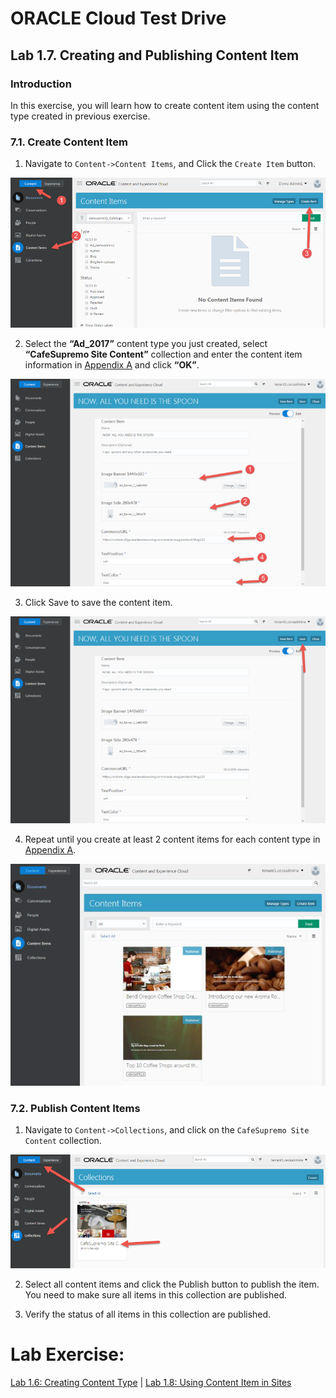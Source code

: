 # ORACLE Cloud Test Drive #

## Lab 1.7. Creating and Publishing Content Item ##

### Introduction ###
In this exercise, you will learn how to create content item using the content type
created in previous exercise.

### 7.1. Create Content Item ###

1. Navigate to ``Content->Content Items``, and Click the ``Create Item`` button.

![](images/1.7.1.1.png)

2. Select the **“Ad_2017”** content type you just created, select **“CafeSupremo Site Content”** collection and enter the content item information in [Appendix A](resource/AppendixA.md) and click **“OK”**.

![](images/1.7.1.2.png)

3. Click Save to save the content item.

![](images/1.7.1.3.png)

4. Repeat until you create at least 2 content items for each content type in [Appendix A](resource/AppendixA.md).

![](images/1.7.1.4.png)

### 7.2. Publish Content Items ###

1. Navigate to ``Content->Collections``, and click on the ``CafeSupremo Site Content`` collection.

![](images/1.7.2.1.png)

2. Select all content items and click the Publish button to publish the item. You need to make sure all items in this collection are published.

3. Verify the status of all items in this collection are published.


# Lab Exercise: #

[Lab 1.6: Creating Content Type](106-CecsLab.md) | [Lab 1.8: Using Content Item in Sites](108-CecsLab.md)